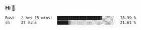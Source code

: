 ### Hi 👋

<!--START_SECTION:waka-->

```txt
Rust   2 hrs 15 mins   ███████████████████▓░░░░░   78.39 %
sh     37 mins         █████▒░░░░░░░░░░░░░░░░░░░   21.61 %
```

<!--END_SECTION:waka-->
